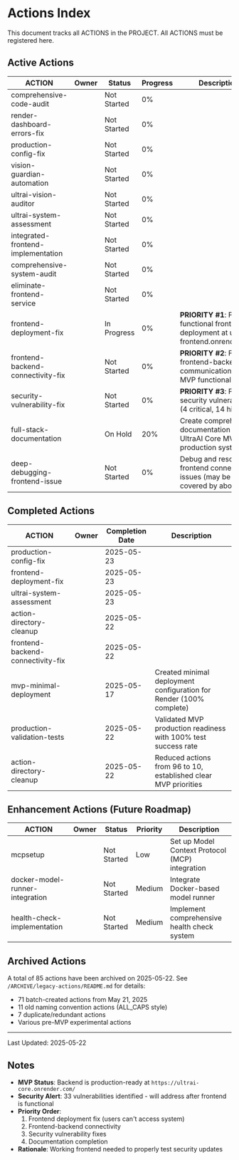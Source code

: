 # Actions Index

This document tracks all ACTIONS in the PROJECT. All ACTIONS must be registered here.

## Active Actions

| ACTION | Owner | Status | Progress | Description |
|--------|-------|--------|----------|-------------|
| comprehensive-code-audit | | Not Started | 0% | |
| render-dashboard-errors-fix | | Not Started | 0% | |
| production-config-fix | | Not Started | 0% | |
| vision-guardian-automation | | Not Started | 0% | |
| ultrai-vision-auditor | | Not Started | 0% | |
| ultrai-system-assessment | | Not Started | 0% | |
| integrated-frontend-implementation | | Not Started | 0% | |
| comprehensive-system-audit | | Not Started | 0% | |
| eliminate-frontend-service | | Not Started | 0% | |
| frontend-deployment-fix | | In Progress | 0% | **PRIORITY #1**: Fix non-functional frontend deployment at ultrai-frontend.onrender.com |
| frontend-backend-connectivity-fix | | Not Started | 0% | **PRIORITY #2**: Fix frontend-backend communication for full MVP functionality |
| security-vulnerability-fix | | Not Started | 0% | **PRIORITY #3**: Fix 33 security vulnerabilities (4 critical, 14 high) |
| full-stack-documentation | | On Hold | 20% | Create comprehensive documentation for UltraAI Core MVP production system |
| deep-debugging-frontend-issue | | Not Started | 0% | Debug and resolve frontend connectivity issues (may be covered by above) |

## Completed Actions

| ACTION | Owner | Completion Date | Description |
|--------|-------|-----------------|-------------|
| production-config-fix | | 2025-05-23 | |
| frontend-deployment-fix | | 2025-05-23 | |
| ultrai-system-assessment | | 2025-05-23 | |
| action-directory-cleanup | | 2025-05-22 | |
| frontend-backend-connectivity-fix | | 2025-05-22 | |
| mvp-minimal-deployment | | 2025-05-17 | Created minimal deployment configuration for Render (100% complete) |
| production-validation-tests | | 2025-05-22 | Validated MVP production readiness with 100% test success rate |
| action-directory-cleanup | | 2025-05-22 | Reduced actions from 96 to 10, established clear MVP priorities |

## Enhancement Actions (Future Roadmap)

| ACTION | Owner | Status | Priority | Description |
|--------|-------|--------|----------|-------------|
| mcpsetup | | Not Started | Low | Set up Model Context Protocol (MCP) integration |
| docker-model-runner-integration | | Not Started | Medium | Integrate Docker-based model runner |
| health-check-implementation | | Not Started | Medium | Implement comprehensive health check system |

## Archived Actions

A total of 85 actions have been archived on 2025-05-22. See `/ARCHIVE/legacy-actions/README.md` for details:

- 71 batch-created actions from May 21, 2025
- 11 old naming convention actions (ALL_CAPS style)
- 7 duplicate/redundant actions
- Various pre-MVP experimental actions

---

Last Updated: 2025-05-22

## Notes

- **MVP Status**: Backend is production-ready at `https://ultrai-core.onrender.com/`
- **Security Alert**: 33 vulnerabilities identified - will address after frontend is functional
- **Priority Order**:
  1. Frontend deployment fix (users can't access system)
  2. Frontend-backend connectivity
  3. Security vulnerability fixes
  4. Documentation completion
- **Rationale**: Working frontend needed to properly test security updates
